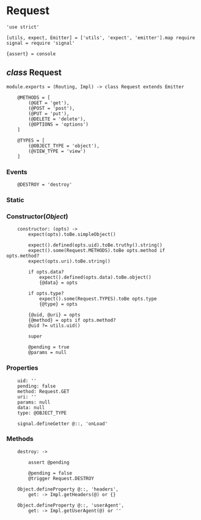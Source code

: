 Request
=======

	'use strict'

	[utils, expect, Emitter] = ['utils', 'expect', 'emitter'].map require
	signal = require 'signal'

	{assert} = console

*class* Request
---------------

	module.exports = (Routing, Impl) -> class Request extends Emitter

		@METHODS = [
			(@GET = 'get'),
			(@POST = 'post'),
			(@PUT = 'put'),
			(@DELETE = 'delete'),
			(@OPTIONS = 'options')
		]

		@TYPES = [
			(@OBJECT_TYPE = 'object'),
			(@VIEW_TYPE = 'view')
		]

### Events

		@DESTROY = 'destroy'

### Static

### Constructor(*Object*)

		constructor: (opts) ->
			expect(opts).toBe.simpleObject()

			expect().defined(opts.uid).toBe.truthy().string()
			expect().some(Request.METHODS).toBe opts.method if opts.method?
			expect(opts.uri).toBe.string()

			if opts.data?
				expect().defined(opts.data).toBe.object()
				{@data} = opts

			if opts.type?
				expect().some(Request.TYPES).toBe opts.type
				{@type} = opts

			{@uid, @uri} = opts
			{@method} = opts if opts.method?
			@uid ?= utils.uid()

			super

			@pending = true
			@params = null

### Properties

		uid: ''
		pending: false
		method: Request.GET
		uri: ''
		params: null
		data: null
		type: @OBJECT_TYPE

		signal.defineGetter @::, 'onLoad'

### Methods

		destroy: ->

			assert @pending

			@pending = false
			@trigger Request.DESTROY

		Object.defineProperty @::, 'headers',
			get: -> Impl.getHeaders(@) or {}

		Object.defineProperty @::, 'userAgent',
			get: -> Impl.getUserAgent(@) or ''
